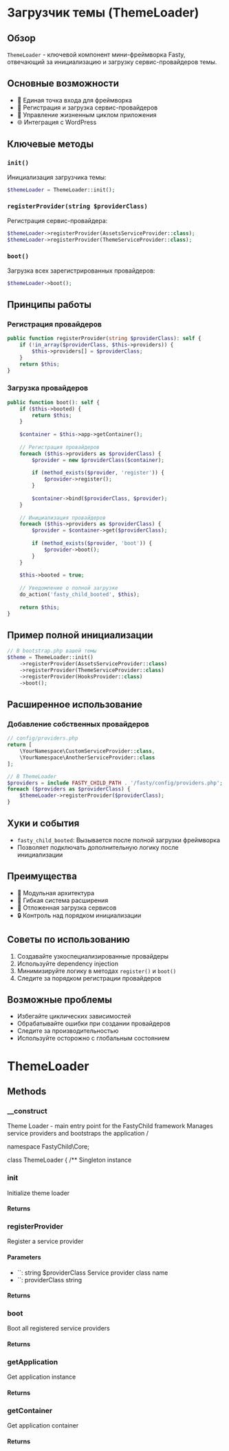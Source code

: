 # Загрузчик темы (ThemeLoader)

## Обзор

`ThemeLoader` - ключевой компонент мини-фреймворка Fasty, отвечающий за инициализацию и загрузку сервис-провайдеров темы.

## Основные возможности

- 🚀 Единая точка входа для фреймворка
- 🧩 Регистрация и загрузка сервис-провайдеров
- 🔗 Управление жизненным циклом приложения
- 🌐 Интеграция с WordPress

## Ключевые методы

### `init()`

Инициализация загрузчика темы:

```php
$themeLoader = ThemeLoader::init();
```

### `registerProvider(string $providerClass)`

Регистрация сервис-провайдера:

```php
$themeLoader->registerProvider(AssetsServiceProvider::class);
$themeLoader->registerProvider(ThemeServiceProvider::class);
```

### `boot()`

Загрузка всех зарегистрированных провайдеров:

```php
$themeLoader->boot();
```

## Принципы работы

### Регистрация провайдеров

```php
public function registerProvider(string $providerClass): self {
    if (!in_array($providerClass, $this->providers)) {
        $this->providers[] = $providerClass;
    }
    return $this;
}
```

### Загрузка провайдеров

```php
public function boot(): self {
    if ($this->booted) {
        return $this;
    }
    
    $container = $this->app->getContainer();
    
    // Регистрация провайдеров
    foreach ($this->providers as $providerClass) {
        $provider = new $providerClass($container);
        
        if (method_exists($provider, 'register')) {
            $provider->register();
        }
        
        $container->bind($providerClass, $provider);
    }
    
    // Инициализация провайдеров
    foreach ($this->providers as $providerClass) {
        $provider = $container->get($providerClass);
        
        if (method_exists($provider, 'boot')) {
            $provider->boot();
        }
    }
    
    $this->booted = true;
    
    // Уведомление о полной загрузке
    do_action('fasty_child_booted', $this);
    
    return $this;
}
```

## Пример полной инициализации

```php
// В bootstrap.php вашей темы
$theme = ThemeLoader::init()
    ->registerProvider(AssetsServiceProvider::class)
    ->registerProvider(ThemeServiceProvider::class)
    ->registerProvider(HooksProvider::class)
    ->boot();
```

## Расширенное использование

### Добавление собственных провайдеров

```php
// config/providers.php
return [
    \YourNamespace\CustomServiceProvider::class,
    \YourNamespace\AnotherServiceProvider::class
];

// В ThemeLoader
$providers = include FASTY_CHILD_PATH . '/fasty/config/providers.php';
foreach ($providers as $providerClass) {
    $themeLoader->registerProvider($providerClass);
}
```

## Хуки и события

- `fasty_child_booted`: Вызывается после полной загрузки фреймворка
- Позволяет подключать дополнительную логику после инициализации

## Преимущества

- 🔌 Модульная архитектура
- 🧩 Гибкая система расширения
- 🚀 Отложенная загрузка сервисов
- 🔒 Контроль над порядком инициализации

## Советы по использованию

1. Создавайте узкоспециализированные провайдеры
2. Используйте dependency injection
3. Минимизируйте логику в методах `register()` и `boot()`
4. Следите за порядком регистрации провайдеров

## Возможные проблемы

- Избегайте циклических зависимостей
- Обрабатывайте ошибки при создании провайдеров
- Следите за производительностью
- Используйте осторожно с глобальным состоянием

# ThemeLoader

<!-- @doc-source: ThemeLoader -->


## Methods

### __construct
<!-- @doc-source: ThemeLoader.__construct -->
Theme Loader - main entry point for the FastyChild framework
Manages service providers and bootstraps the application
/

namespace FastyChild\Core;

class ThemeLoader {
/**
Singleton instance

### init
<!-- @doc-source: ThemeLoader.init -->
Initialize theme loader

#### Returns



### registerProvider
<!-- @doc-source: ThemeLoader.registerProvider -->
Register a service provider

#### Parameters

- ``: string $providerClass Service provider class name
- ``: providerClass string

#### Returns



### boot
<!-- @doc-source: ThemeLoader.boot -->
Boot all registered service providers

#### Returns



### getApplication
<!-- @doc-source: ThemeLoader.getApplication -->
Get application instance

#### Returns



### getContainer
<!-- @doc-source: ThemeLoader.getContainer -->
Get application container

#### Returns



